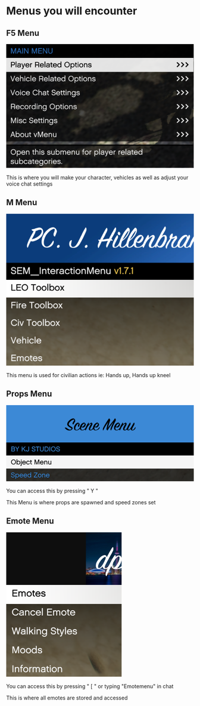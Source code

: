 # Menus you will encounter

## F5 Menu
![F5](Pics/F5.png)

This is where you will make your character, vehicles as well as adjust your voice chat settings

## M Menu
![MMM](Pics/M.png)

This menu is used for civilian actions ie: Hands up, Hands up kneel

## Props Menu
![Props](Pics/Y.png)

You can access this by pressing " Y "

This Menu is where props are spawned and speed zones set

## Emote Menu
![Emote](Pics/Emote.png)

You can access this by pressing " [ " or typing "Emotemenu" in chat

This is where all emotes are stored and accessed